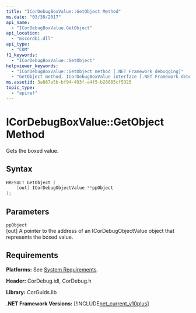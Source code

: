 ```yaml
---
title: "ICorDebugBoxValue::GetObject Method"
ms.date: "03/30/2017"
api_name: 
  - "ICorDebugBoxValue.GetObject"
api_location: 
  - "mscordbi.dll"
api_type: 
  - "COM"
f1_keywords: 
  - "ICorDebugBoxValue::GetObject"
helpviewer_keywords: 
  - "ICorDebugBoxValue::GetObject method [.NET Framework debugging]"
  - "GetObject method, ICorDebugBoxValue interface [.NET Framework debugging]"
ms.assetid: 3a867a5b-bf94-493f-a4f5-b28685cf5325
topic_type: 
  - "apiref"
---
```

# ICorDebugBoxValue::GetObject Method
Gets the boxed value.  
  
## Syntax  
  
```cpp  
HRESULT GetObject (  
    [out] ICorDebugObjectValue **ppObject  
);  
```  
  
## Parameters  
 `ppObject`  
 [out] A pointer to the address of an ICorDebugObjectValue object that represents the boxed value.  
  
## Requirements  
 **Platforms:** See [System Requirements](../../../../docs/framework/get-started/system-requirements.md).  
  
 **Header:** CorDebug.idl, CorDebug.h  
  
 **Library:** CorGuids.lib  
  
 **.NET Framework Versions:** [!INCLUDE[net_current_v10plus](../../../../includes/net-current-v10plus-md.md)]
